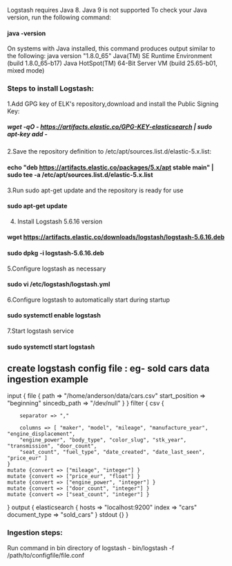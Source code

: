 Logstash requires Java 8. Java 9 is not supported
To check your Java version, run the following command:
#### java -version
On systems with Java installed, this command produces output similar to the following:
java version "1.8.0_65"
Java(TM) SE Runtime Environment (build 1.8.0_65-b17)
Java HotSpot(TM) 64-Bit Server VM (build 25.65-b01, mixed mode)

### Steps to install Logstash:
1.Add GPG key of ELK's repository,download and install the Public Signing Key:
##### wget -qO - https://artifacts.elastic.co/GPG-KEY-elasticsearch | sudo apt-key add -

2.Save the repository definition to /etc/apt/sources.list.d/elastic-5.x.list:
#### echo "deb https://artifacts.elastic.co/packages/5.x/apt stable main" | sudo tee -a /etc/apt/sources.list.d/elastic-5.x.list

3.Run sudo apt-get update and the repository is ready for use
#### sudo apt-get update

4. Install Logstash 5.6.16 version
#### wget https://artifacts.elastic.co/downloads/logstash/logstash-5.6.16.deb
#### sudo dpkg -i logstash-5.6.16.deb

5.Configure logstash as necessary
#### sudo vi /etc/logstash/logstash.yml

6.Configure logstash to automatically start during startup
#### sudo systemctl enable logstash

7.Start logstash service
#### sudo systemctl start logstash


## create logstash config file : eg- sold cars data ingestion example

input {
    file {
        path => "/home/anderson/data/cars.csv"
        start_position => "beginning"
        sincedb_path => "/dev/null"
    }
}
filter {
    csv {

        separator => ","

        columns => [ "maker", "model", "mileage", "manufacture_year", "engine_displacement",
        "engine_power", "body_type", "color_slug", "stk_year", "transmission", "door_count",
        "seat_count", "fuel_type", "date_created", "date_last_seen", "price_eur" ]
    }
    mutate {convert => ["mileage", "integer"] }
    mutate {convert => ["price_eur", "float"] }
    mutate {convert => ["engine_power", "integer"] }
    mutate {convert => ["door_count", "integer"] }
    mutate {convert => ["seat_count", "integer"] }

}
output {
    elasticsearch {
        hosts => "localhost:9200"
        index => "cars"
        document_type => "sold_cars"
     }
    stdout {}
}

### Ingestion steps:
Run command in bin directory of logstash - bin/logstash -f /path/to/configfile/file.conf 
